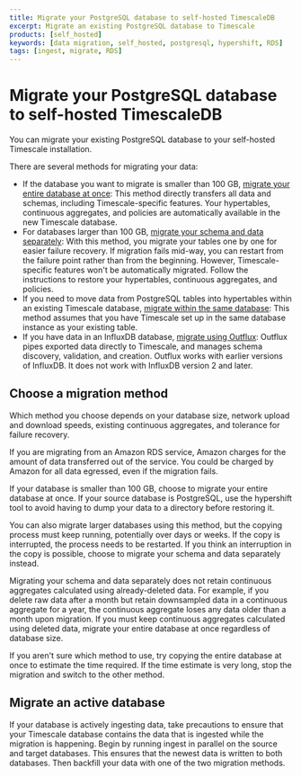 ```yaml
---
title: Migrate your PostgreSQL database to self-hosted TimescaleDB
excerpt: Migrate an existing PostgreSQL database to Timescale
products: [self_hosted]
keywords: [data migration, self_hosted, postgresql, hypershift, RDS]
tags: [ingest, migrate, RDS]
---
```


# Migrate your PostgreSQL database to self-hosted TimescaleDB

You can migrate your existing PostgreSQL database to your self-hosted Timescale
installation.

There are several methods for migrating your data:

*   If the database you want to migrate is smaller than 100&nbsp;GB,
    [migrate your entire database at once][migrate-entire]:
    This method directly transfers all data and schemas, including
    Timescale-specific features. Your hypertables, continuous aggregates, and
    policies are automatically available in the new Timescale database.
*   For databases larger than 100&nbsp;GB,
    [migrate your schema and data separately][migrate-separately]: With this
    method, you migrate your tables one by one for easier failure recovery. If
    migration fails mid-way, you can restart from the failure point rather than
    from the beginning. However, Timescale-specific features won't be
    automatically migrated. Follow the instructions to restore your hypertables,
    continuous aggregates, and policies.
*   If you need to move data from PostgreSQL tables into hypertables within an
    existing Timescale database,
    [migrate within the same database][migrate-same-db]: This method assumes that
    you have Timescale set up in the same database instance as your existing table.
*   If you have data in an InfluxDB database,
    [migrate using Outflux][outflux]:
    Outflux pipes exported data directly to Timescale, and manages schema
    discovery, validation, and creation. Outflux works with earlier versions of
    InfluxDB. It does not work with InfluxDB version 2 and later.

## Choose a migration method

Which method you choose depends on your database size, network upload and
download speeds, existing continuous aggregates, and tolerance for failure
recovery.

<Highlight type="note">
If you are migrating from an Amazon RDS service, Amazon charges for the amount
of data transferred out of the service. You could be charged by Amazon for all
data egressed, even if the migration fails.
</Highlight>

If your database is smaller than 100&nbsp;GB, choose to migrate your entire
database at once. If your source database is PostgreSQL, use the hypershift
tool to avoid having to dump your data to a directory before restoring it.

You can also migrate larger databases using this method, but
the copying process must keep running, potentially over days or weeks. If the
copy is interrupted, the process needs to be restarted. If you think an
interruption in the copy is possible, choose to migrate your schema and data
separately instead.

<Highlight type="warning">
Migrating your schema and data separately does not retain continuous aggregates
calculated using already-deleted data. For example, if you delete raw data after
a month but retain downsampled data in a continuous aggregate for a year, the
continuous aggregate loses any data older than a month upon migration. If you
must keep continuous aggregates calculated using deleted data, migrate your
entire database at once regardless of database size.
</Highlight>

If you aren't sure which method to use, try copying the entire database at once
to estimate the time required. If the time estimate is very long, stop the
migration and switch to the other method.

## Migrate an active database

If your database is actively ingesting data, take precautions to ensure that
your Timescale database contains the data that is ingested while the migration
is happening. Begin by running ingest in parallel on the source and target
databases. This ensures that the newest data is written to both databases. Then
backfill your data with one of the two migration methods.

[migrate-entire]: /self-hosted/:currentVersion:/migration/entire-database/
[migrate-separately]: /self-hosted/:currentVersion:/migration/schema-then-data/
[migrate-same-db]: /self-hosted/:currentVersion:/migration/same-db/
[outflux]: /self-hosted/:currentVersion:/migration/migrate-influxdb/
